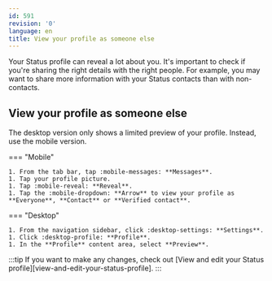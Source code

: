```yaml
---
id: 591
revision: '0'
language: en
title: View your profile as someone else
---
```


Your Status profile can reveal a lot about you. It's important to check if you're sharing the right details with the right people. For example, you may want to share more information with your Status contacts than with non-contacts.

## View your profile as someone else

The desktop version only shows a limited preview of your profile. Instead, use the mobile version.

=== "Mobile"

    1. From the tab bar, tap :mobile-messages: **Messages**.
    1. Tap your profile picture.
    1. Tap :mobile-reveal: **Reveal**.
    1. Tap the :mobile-dropdown: **Arrow** to view your profile as **Everyone**, **Contact** or **Verified contact**.

=== "Desktop"

    1. From the navigation sidebar, click :desktop-settings: **Settings**.
    1. Click :desktop-profile: **Profile**.
    1. In the **Profile** content area, select **Preview**.

:::tip
If you want to make any changes, check out [View and edit your Status profile][view-and-edit-your-status-profile].
:::
